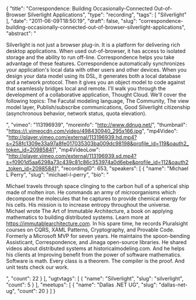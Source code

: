 {
  "title": "Correspondence: Building Occasionally-Connected Out-of-Browser Silverlight Applications",
  "type": "recording",
  "tags": [
    "Silverlight"
  ],
  "date": "2011-06-09T18:50:19",
  "draft": false,
  "slug": "correspondence-building-occasionally-connected-out-of-browser-silverlight-applications",
  "abstract": "<p>Silverlight is not just a browser plug-in. It is a platform for delivering rich desktop applications. When used out-of-browser, it has access to isolated storage and the ability to run off-line. Correspondence helps you take advantage of these features. Correspondence automatically synchronizes your application's local data with other users and other devices. When you design your data model using its DSL, it generates both a local database and a network protocol. Then it gives you an object model to code against that seamlessly bridges local and remote. I'll walk you through the development of a collaborative application, Thought Cloud. We'll cover the following topics: The Facutal modeling language, The Community, The view model layer, Publish/subscribe communications, Good Silverlight citizenship (asynchronous behavior, network status, quota elevation).</p>",
  "vimeo": "113196939",
  "moreinfo": "http://www.ddnug.net/",
  "thumbnail": "https://i.vimeocdn.com/video/498430940_295x166.jpg",
  "mp4Video": "http://player.vimeo.com/external/113196939.hd.mp4?s=258fc1309e33a97a8fe017035303ba009dc98198&profile_id=119&oauth2_token_id=20985841",
  "mp4VideoLow": "http://player.vimeo.com/external/113196939.sd.mp4?s=f0901d5aa6298a73c439c81c86c353974a0d6ebe&profile_id=112&oauth2_token_id=20985841",
  "recordingID": 653,
  "speakers": [
    {
      "name": "Michael L Perry",
      "slug": "michael-l-perry",
      "bio": "<p>Michael travels through space clinging to the carbon hull of a spherical ship made of molten iron. He commands an army of microorganisms which decompose the molecules that he captures to provide chemical energy for his cells. His mission is to increase entropy throughout the universe. Michael wrote The Art of Immutable Architecture, a book on applying mathematics to building distributed systems. Learn more at https://immutablearchitecture.com. In his spare time, he records Pluralsight courses on CQRS, XAML Patterns, Cryptography, and Provable Code. Formerly a Microsoft MVP for seven years. He maintains the spoon-bending Assisticant, Correspondence, and Jinaga open-source libraries. He shared videos about distributed systems at historicalmodeling.com. And he helps his clients at Improving benefit from the power of software mathematics. Software is math. Every class is a theorem. The compiler is the proof. And unit tests check our work.</p>",
      "count": 22
    }
  ],
  "ugtvtags": [
    {
      "name": "Silverlight",
      "slug": "silverlight",
      "count": 5
    }
  ],
  "meetups": [
    {
      "name": "Dallas .NET UG",
      "slug": "dallas-net-ug",
      "count": 20
    }
  ]
}